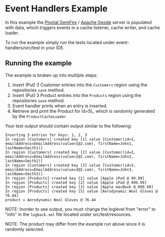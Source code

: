 # Event Handlers Example

In this example the [Pivotal GemFire](https://pivotal.io/pivotal-gemfire) / [Apache Geode](http://geode.apache.org/) server is populated with data, which triggers events in a cache listener, cache writer, and cache loader.

To run the example simply run the tests located under event-handlers/src/test in your IDE.

## Running the example

The example is broken up into multiple steps:
1. Insert (Put) 3 Customer entries into the `Customers` region using the repositories `save` method.
2. Insert (Put) 3 Product entries into the `Products` region using the repositories `save` method.
3. Event handler prints when an entry is inserted.
4. Retrieve and print the Product for id=5L, which is randomly generated by the `ProductCacheLoader`

Your test output should contain output similar to the following:

    Inserting 3 entries for keys: 1, 2, 3
    In region [Customers] created key [1] value [Customer(id=1, emailAddress=EmailAddress(value=1@2.com), firstName=John1, lastName=Smith1)]
    In region [Customers] created key [2] value [Customer(id=2, emailAddress=EmailAddress(value=2@2.com), firstName=John2, lastName=Smith2)]
    In region [Customers] created key [3] value [Customer(id=3, emailAddress=EmailAddress(value=3@2.com), firstName=John3, lastName=Smith3)]
    In region [Products] created key [1] value [Apple iPod @ 99.99]
    In region [Products] created key [2] value [Apple iPad @ 499.99]
    In region [Products] created key [3] value [Apple macBook @ 899.99]
    In region [Products] created key [5] value [Aerodynamic Wool Gloves @ 76.44]
    product = Aerodynamic Wool Gloves @ 76.44
    
NOTE: Inorder to see output, you must change the loglevel from "error" to "info" in the `logback.xml` file located under src/test/resources.

NOTE: The product may differ from the example run above since it is randomly selected.